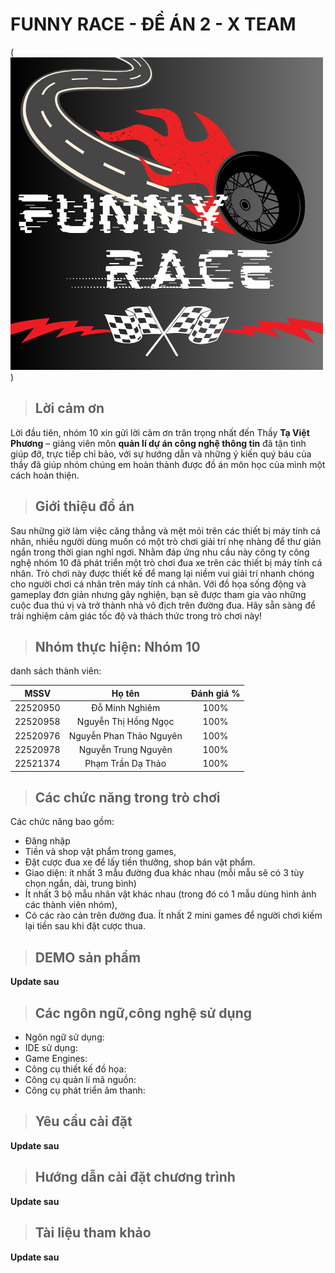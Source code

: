 # FUNNY RACE - ĐỀ ÁN 2 - X TEAM
(![game](gameqlda-1.png))

>## Lời cảm ơn

Lời đầu tiên, nhóm 10 xin gửi lời cảm ơn trân trọng nhất đến Thầy **Tạ Việt Phương** – giảng viên môn **quản lí dự án công nghệ thông tin** đã tận tình giúp đỡ, trực tiếp chỉ bảo, với sự hướng dẫn và những ý kiến quý báu của thầy đã giúp nhóm chúng em hoàn thành được đồ án môn học của mình một cách hoàn thiện.
>## Giới thiệu đồ án
Sau những giờ làm việc căng thẳng và mệt mỏi trên các thiết bị máy tính cá nhân, nhiều người dùng muốn có một trò chơi giải trí nhẹ nhàng để thư giản ngắn trong thời gian nghỉ ngơi. Nhằm đáp ứng nhu cầu này công ty công nghệ nhóm 10 đã phát triển một trò chơi đua xe trên các thiết bị máy tính cá nhân. 
Trò chơi này được thiết kế để mang lại niềm vui giải trí nhanh chóng cho người chơi cá nhân trên máy tính cá nhân. Với đồ họa sống động và gameplay đơn giản nhưng gây nghiện, bạn sẽ được tham gia vào những cuộc đua thú vị và trở thành nhà vô địch trên đường đua. Hãy sẵn sàng để trải nghiệm cảm giác tốc độ và thách thức trong trò chơi này!
>## Nhóm thực hiện: Nhóm 10
danh sách thành viên:

|MSSV|Họ tên|Đánh giá %|
|:---:|:-----:|:----:|
|22520950|Đỗ Minh Nghiêm|100%|
|22520958|Nguyễn Thị Hồng Ngọc|100%|
|22520976|Nguyễn Phan Thảo Nguyên|100%|
|22520978|Nguyễn Trung Nguyên|100%|
|22521374|Phạm Trần Dạ Thảo|100%|

>## Các chức năng trong trò chơi
Các chức năng bao gồm: 
- Đăng nhập 
- Tiền và shop vật phẩm trong games, 
- Đặt cược đua xe để
lấy tiền thưởng, shop bán vật phẩm. 
- Giao diện: ít nhất 3 mẫu đường đua khác nhau (mỗi mẫu
sẽ có 3 tùy chọn ngắn, dài, trung bình)
- Ít nhất 3 bộ mẫu nhân vật khác nhau (trong đó có 1
mẫu dùng hình ảnh các thành viên nhóm),
- Có các rào cản trên đường đua. 
Ít nhất 2 mini
games để người chơi kiếm lại tiền sau khi đặt cược thua.
>## DEMO sản phẩm
__Update sau__
>## Các ngôn ngữ,công nghệ sử dụng
 - Ngôn ngữ sử dụng:
 - IDE sử dụng:
 - Game Engines:
 - Công cụ thiết kế đồ họa:
 - Công cụ quản lí mã nguồn: 
 - Công cụ phát triển âm thanh:
>## Yêu cầu cài đặt
__Update sau__
>## Hướng dẫn cài đặt chương trình
__Update sau__
>## Tài liệu tham khảo
__Update sau__



